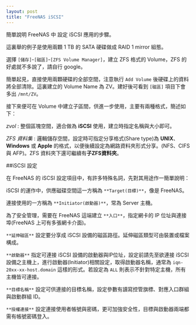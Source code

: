```yaml
---
layout: post
title: "FreeNAS iSCSI"
---
```


簡單說明 FreeNAS 中 設定 iSCSI 應用的步驟。

這裏舉的例子是使用兩顆 1 TB 的 SATA 硬碟做成 RAID 1 mirror 組態。

選擇 `[儲存]`-`[磁區]`-`[ZFS Volume Manager]`，建立 ZFS 格式的 Volume，ZFS 的好處就不多說了，請自行 google。

簡單起見，直接使用兩顆硬碟的全部空間，注意執行 `Add Volume` 後硬碟上的資料將全部清除。這裏建立的 Volume Name 為 ZV。建好後可看到 `[磁區]` 項目下會多出 `/mnt/ZV`。

接下來便可在 Volume 中建立子區間，供進一步使用，主要有兩種格式，簡述如下：

*zvol* : 整個區塊空間，適合做為 **iSCSI** 使用，建立時指定名稱與大小即可。

*ZFS 資料集* : 邏輯儲存空間，設定時可指定分享格式(Share type)為 **UNIX**、**Windows** 或 **Apple** 的格式，以便後續設定為網路資料夾形式分享。(NFS、CIFS 與 AFP)。ZFS 資料夾下還可繼續有**子ZFS資料夾**。

##iSCSI 設定

在 FreeNAS 的 iSCSI 設定項目中，有許多特殊名詞，先對其用途作一簡單說明：

iSCSI 的運作中，供應磁碟空間這一方稱為 `**Target(目標)**`，像是 FreeNAS。

連接使用的一方稱為 `**Initiator(啟動器)**`，常為 Server 主機。

為了安全管理，需要在 FreeNAS 這端建立 `**入口**`，指定網卡的 IP 位址與連接埠(FreeNAS 上可有多張網卡介面)。

`**延伸磁區**` 設定要分享成 iSCSI 設備的磁區路徑。延伸磁區類型可由裝置或檔案構成。

`**啟動器**` 指定可連接 iSCSI 設備的啟動器與IP位址，設定前請先至欲連接 iSCSI 設備之主機上，進行啟動器(Initiator)相關設定，取得啟動器名稱，通常為 `iqn-20xx-xx-host.domain` 這樣的形式。若設定為 `ALL` 則表示不針對特定主機，所有主機皆可連接。

`**目標名稱**` 設定可供連接的目標名稱，設定參數有讀寫控管旗標、對應入口群組與啟動群組 ID。

`**授權連接**` 設定連接使用者帳號與密碼，更可加強安全性，目標與啟動器兩端都需有帳號密碼登入。
